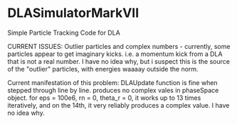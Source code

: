 # DLASimulatorMarkVII
Simple Particle Tracking Code for DLA

CURRENT ISSUES:
Outlier particles and complex numbers - currently, some particles appear to get imaginary kicks. i.e. a momentum kick from a DLA that is not a real number. I have no idea why, but i suspect this is the source of the "outlier" particles, with energies waaaay outside the norm. 

Current manifestation of this problem: DLAUpdate function is fine when stepped through line by line. produces no complex vales in phaseSpace object. for eps = 100e6, rn = 0, theta_r = 0, it works up to 13 times iteratively, and on the 14th, it very reliably produces a complex value. I have no idea why. 
